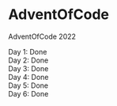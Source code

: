 # AdventOfCode
AdventOfCode 2022

Day 1: Done </br>
Day 2: Done </br>
Day 3: Done </br>
Day 4: Done </br>
Day 5: Done </br>
Day 6: Done
